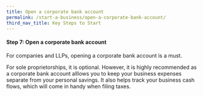```yaml
---
title: Open a corporate bank account
permalink: /start-a-business/open-a-corporate-bank-account/
third_nav_title: Key Steps to Start
---
```


#### Step 7: Open a corporate bank account

For companies and LLPs, opening a corporate bank account is a must.

For sole proprietorships, it is optional. However, it is highly recommended as a corporate bank account alllows you to keep your business expenses separate from your personal savings. It also helps track your business cash flows, which will come in handy when filing taxes.